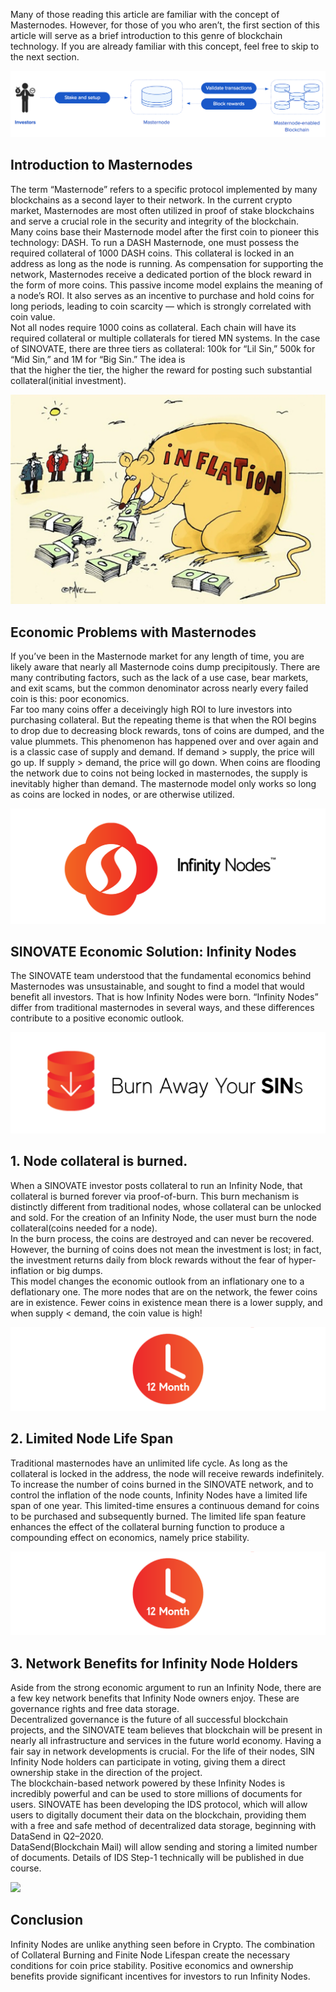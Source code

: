 Many of those reading this article are familiar with the concept of Masternodes. However, for those of you who aren’t, the first section of this article will serve as a brief introduction to this genre of blockchain technology. If you are already familiar with this concept, feel free to skip to the next section.



![](assets/img/infinity_nodes/1.png)

## **Introduction to Masternodes**

The term “Masternode” refers to a specific protocol implemented by many blockchains as a second layer to their network. In the current crypto market, Masternodes are most often utilized in proof of stake blockchains and serve a crucial role in the security and integrity of the blockchain.  
Many coins base their Masternode model after the first coin to pioneer this technology: DASH. To run a DASH Masternode, one must possess the required collateral of 1000 DASH coins. This collateral is locked in an address as long as the node is running. As compensation for supporting the network, Masternodes receive a dedicated portion of the block reward in the form of more coins. This passive income model explains the meaning of a node’s ROI. It also serves as an incentive to purchase and hold coins for long periods, leading to coin scarcity — which is strongly correlated with coin value.  
Not all nodes require 1000 coins as collateral. Each chain will have its required collateral or multiple collaterals for tiered MN systems. In the case of SINOVATE, there are three tiers as collateral: 100k for “Lil Sin,” 500k for “Mid Sin,” and 1M for “Big Sin.” The idea is  
that the higher the tier, the higher the reward for posting such substantial collateral(initial investment).



![](assets/img/infinity_nodes/2.png)

## **Economic Problems with Masternodes**

If you’ve been in the Masternode market for any length of time, you are likely aware that nearly all Masternode coins dump precipitously. There are many contributing factors, such as the lack of a use case, bear markets, and exit scams, but the common denominator across nearly every failed coin is this: poor economics.  
Far too many coins offer a deceivingly high ROI to lure investors into purchasing collateral. But the repeating theme is that when the ROI begins to drop due to decreasing block rewards, tons of coins are dumped, and the value plummets. This phenomenon has happened over and over again and is a classic case of supply and demand. If demand > supply, the price will go up. If supply > demand, the price will go down. When coins are flooding the network due to coins not being locked in masternodes, the supply is inevitably higher than demand. The masternode model only works so long as coins are locked in nodes, or are otherwise utilized.



![](assets/img/infinity_nodes/3.png)

## **SINOVATE Economic Solution: Infinity Nodes**

The SINOVATE team understood that the fundamental economics behind Masternodes was unsustainable, and sought to find a model that would benefit all investors. That is how Infinity Nodes were born. “Infinity Nodes” differ from traditional masternodes in several ways, and these differences contribute to a positive economic outlook.



![](assets/img/infinity_nodes/4.png)

## 1. Node collateral is burned.

When a SINOVATE investor posts collateral to run an Infinity Node, that collateral is burned forever via proof-of-burn. This burn mechanism is distinctly different from traditional nodes, whose collateral can be unlocked and sold. For the creation of an Infinity Node, the user must burn the node collateral(coins needed for a node).  
In the burn process, the coins are destroyed and can never be recovered. However, the burning of coins does not mean the investment is lost; in fact, the investment returns daily from block rewards without the fear of hyper-inflation or big dumps.  
This model changes the economic outlook from an inflationary one to a deflationary one. The more nodes that are on the network, the fewer coins are in existence. Fewer coins in existence mean there is a lower supply, and when supply < demand, the coin value is high!



![](assets/img/infinity_nodes/5.png)

## 2. Limited Node Life Span

Traditional masternodes have an unlimited life cycle. As long as the collateral is locked in the address, the node will receive rewards indefinitely. To increase the number of coins burned in the SINOVATE network, and to control the inflation of the node counts, Infinity Nodes have a limited life span of one year. This limited-time ensures a continuous demand for coins to be purchased and subsequently burned. The limited life span feature enhances the effect of the collateral burning function to produce a compounding effect on economics, namely price stability.



![](assets/img/infinity_nodes/5.png)

## 3. Network Benefits for Infinity Node Holders

Aside from the strong economic argument to run an Infinity Node, there are a few key network benefits that Infinity Node owners enjoy. These are governance rights and free data storage.  
Decentralized governance is the future of all successful blockchain projects, and the SINOVATE team believes that blockchain will be present in nearly all infrastructure and services in the future world economy. Having a fair say in network developments is crucial. For the life of their nodes, SIN Infinity Node holders can participate in voting, giving them a direct ownership stake in the direction of the project.  
The blockchain-based network powered by these Infinity Nodes is incredibly powerful and can be used to store millions of documents for users. SINOVATE has been developing the IDS protocol, which will allow users to digitally document their data on the blockchain, providing them with a free and safe method of decentralized data storage, beginning with DataSend in Q2–2020.  
DataSend(Blockchain Mail) will allow sending and storing a limited number of documents. Details of IDS Step-1 technically will be published in due course.

![](assets/img/infinity_nodes/7.gif)

## **Conclusion**

Infinity Nodes are unlike anything seen before in Crypto. The combination of Collateral Burning and Finite Node Lifespan create the necessary conditions for coin price stability. Positive economics and ownership benefits provide significant incentives for investors to run Infinity Nodes.
